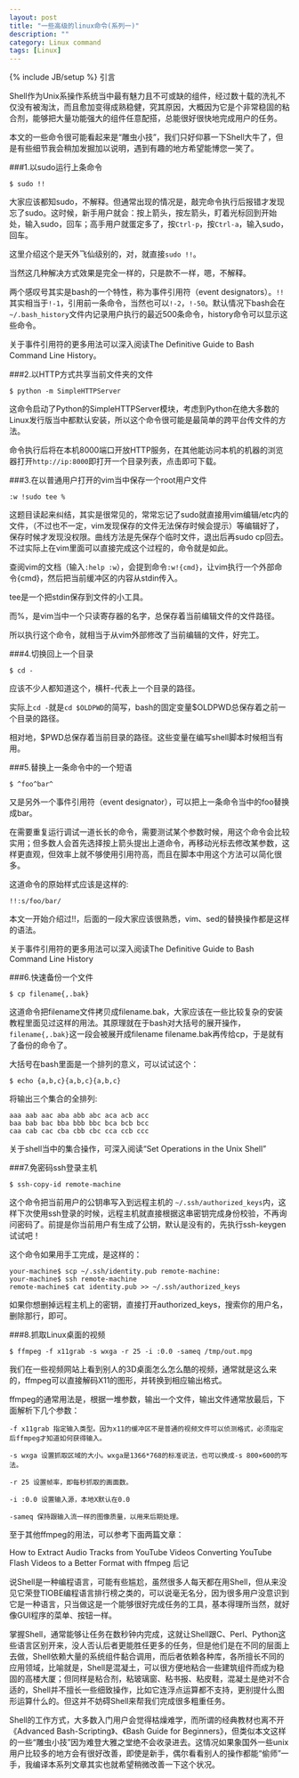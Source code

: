 ```yaml
---
layout: post
title: "一些高级的linux命令(系列一)"
description: ""
category: Linux command
tags: [Linux]
---
```

{% include JB/setup %}
引言

Shell作为Unix系操作系统当中最有魅力且不可或缺的组件，经过数十载的洗礼不仅没有被淘汰，而且愈加变得成熟稳健，究其原因，大概因为它是个非常稳固的粘合剂，能够把大量功能强大的组件任意配搭，总能很好很快地完成用户的任务。

本文的一些命令很可能看起来是“雕虫小技”，我们只好仰慕一下Shell大牛了，但是有些细节我会稍加发掘加以说明，遇到有趣的地方希望能博您一笑了。

###1.以sudo运行上条命令

	$ sudo !!
大家应该都知sudo，不解释。但通常出现的情况是，敲完命令执行后报错才发现忘了sudo。这时候，新手用户就会：按上箭头，按左箭头，盯着光标回到开始处，输入sudo，回车；高手用户就蛋定多了，按`Ctrl-p`，按`Ctrl-a`，输入sudo，回车。

这里介绍这个是天外飞仙级别的，对，就直接`sudo !!`。

当然这几种解决方式效果是完全一样的，只是款不一样，嗯，不解释。

两个感叹号其实是bash的一个特性，称为事件引用符（event designators）。`!!`其实相当于`!-1`，引用前一条命令，当然也可以`!-2`，`!-50`。默认情况下bash会在`~/.bash_history`文件内记录用户执行的最近500条命令，history命令可以显示这些命令。

关于事件引用符的更多用法可以深入阅读The Definitive Guide to Bash Command Line History。

###2.以HTTP方式共享当前文件夹的文件

	$ python -m SimpleHTTPServer
这命令启动了Python的SimpleHTTPServer模块，考虑到Python在绝大多数的Linux发行版当中都默认安装，所以这个命令很可能是最简单的跨平台传文件的方法。

命令执行后将在本机8000端口开放HTTP服务，在其他能访问本机的机器的浏览器打开`http://ip:8000`即打开一个目录列表，点击即可下载。

###3.在以普通用户打开的vim当中保存一个root用户文件

	:w !sudo tee %
这题目读起来纠结，其实是很常见的，常常忘记了sudo就直接用vim编辑/etc内的文件，（不过也不一定，vim发现保存的文件无法保存时候会提示）等编辑好了，保存时候才发现没权限。曲线方法是先保存个临时文件，退出后再sudo cp回去。不过实际上在vim里面可以直接完成这个过程的，命令就是如此。

查阅vim的文档（输入`:help :w`），会提到命令`:w!{cmd}`，让vim执行一个外部命令{cmd}，然后把当前缓冲区的内容从stdin传入。

tee是一个把stdin保存到文件的小工具。

而%，是vim当中一个只读寄存器的名字，总保存着当前编辑文件的文件路径。

所以执行这个命令，就相当于从vim外部修改了当前编辑的文件，好完工。

###4.切换回上一个目录

	$ cd -
应该不少人都知道这个，横杆-代表上一个目录的路径。

实际上`cd -`就是`cd $OLDPWD`的简写，bash的固定变量$OLDPWD总保存着之前一个目录的路径。

相对地，$PWD总保存着当前目录的路径。这些变量在编写shell脚本时候相当有用。

###5.替换上一条命令中的一个短语

	$ ^foo^bar^
又是另外一个事件引用符（event designator），可以把上一条命令当中的foo替换成bar。

在需要重复运行调试一道长长的命令，需要测试某个参数时候，用这个命令会比较实用；但多数人会首先选择按上箭头提出上道命令，再移动光标去修改某参数，这样更直观，但效率上就不够使用引用符高，而且在脚本中用这个方法可以简化很多。

这道命令的原始样式应该是这样的:

	!!:s/foo/bar/
本文一开始介绍过!!，后面的一段大家应该很熟悉，vim、sed的替换操作都是这样的语法。

关于事件引用符的更多用法可以深入阅读The Definitive Guide to Bash Command Line History

###6.快速备份一个文件

	$ cp filename{,.bak}
这道命令把filename文件拷贝成filename.bak，大家应该在一些比较复杂的安装教程里面见过这样的用法。其原理就在于bash对大括号的展开操作，`filename{,.bak}`这一段会被展开成filename filename.bak再传给cp，于是就有了备份的命令了。

大括号在bash里面是一个排列的意义，可以试试这个：

	$ echo {a,b,c}{a,b,c}{a,b,c}
将输出三个集合的全排列:

	aaa aab aac aba abb abc aca acb acc
	baa bab bac bba bbb bbc bca bcb bcc
	caa cab cac cba cbb cbc cca ccb ccc
关于shell当中的集合操作，可深入阅读“Set Operations in the Unix Shell”

###7.免密码ssh登录主机

	$ ssh-copy-id remote-machine
这个命令把当前用户的公钥串写入到远程主机的	`~/.ssh/authorized_keys`内，这样下次使用ssh登录的时候，远程主机就直接根据这串密钥完成身份校验，不再询问密码了。前提是你当前用户有生成了公钥，默认是没有的，先执行ssh-keygen试试吧！

这个命令如果用手工完成，是这样的：

	your-machine$ scp ~/.ssh/identity.pub remote-machine:
	your-machine$ ssh remote-machine
	remote-machine$ cat identity.pub >> ~/.ssh/authorized_keys
如果你想删掉远程主机上的密钥，直接打开authorized_keys，搜索你的用户名，删除那行，即可。

###8.抓取Linux桌面的视频

	$ ffmpeg -f x11grab -s wxga -r 25 -i :0.0 -sameq /tmp/out.mpg
我们在一些视频网站上看到别人的3D桌面怎么怎么酷的视频，通常就是这么来的，ffmpeg可以直接解码X11的图形，并转换到相应输出格式。

ffmpeg的通常用法是，根据一堆参数，输出一个文件，输出文件通常放最后，下面解析下几个参数：

	-f x11grab 指定输入类型。因为x11的缓冲区不是普通的视频文件可以侦测格式，必须指定后ffmpeg才知道如何获得输入。

	-s wxga 设置抓取区域的大小。wxga是1366*768的标准说法，也可以换成-s 800×600的写法。

	-r 25 设置帧率，即每秒抓取的画面数。

	-i :0.0 设置输入源，本地X默认在0.0

	-sameq 保持跟输入流一样的图像质量，以用来后期处理。

至于其他ffmpeg的用法，可以参考下面两篇文章：

How to Extract Audio Tracks from YouTube Videos
Converting YouTube Flash Videos to a Better Format with ffmpeg
后记

说Shell是一种编程语言，可能有些尴尬，虽然很多人每天都在用Shell，但从来没见它荣登TIOBE编程语言排行榜之类的，可以说毫无名分，因为很多用户没意识到它是一种语言，只当做这是一个能够很好完成任务的工具，基本得理所当然，就好像GUI程序的菜单、按钮一样。

掌握Shell，通常能够让任务在数秒钟内完成，这就让Shell跟C、Perl、Python这些语言区别开来，没人否认后者更能胜任更多的任务，但是他们是在不同的层面上去做，Shell依赖大量的系统组件黏合调用，而后者依赖各种库，各所擅长不同的应用领域，比喻就是，Shell是混凝土，可以很方便地粘合一些建筑组件而成为稳固的高楼大厦；但同样是粘合剂，粘玻璃窗、粘书报、粘皮鞋，混凝土是绝对不合适的，Shell并不擅长一些细致操作，比如它连浮点运算都不支持，更别提什么图形运算什么的。但这并不妨碍Shell来帮我们完成很多粗重任务。

Shell的工作方式，大多数入门用户会觉得枯燥难学，而所谓的经典教材也离不开《Advanced Bash-Scripting》、《Bash Guide for Beginners》，但类似本文这样的一些“雕虫小技”因为难登大雅之堂绝不会收录进去。这情况如果象国外一些unix用户比较多的地方会有很好改善，即使是新手，偶尔看看别人的操作都能“偷师”一手，我编译本系列文章其实也就希望稍微改善一下这个状况。



